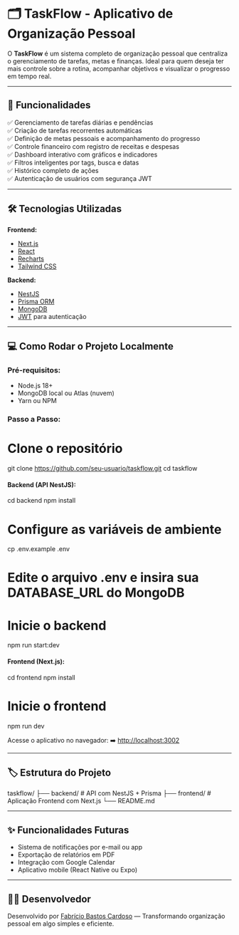 # 🗂️ TaskFlow - Aplicativo de Organização Pessoal

O **TaskFlow** é um sistema completo de organização pessoal que centraliza o gerenciamento de tarefas, metas e finanças. Ideal para quem deseja ter mais controle sobre a rotina, acompanhar objetivos e visualizar o progresso em tempo real.

---

## 🚀 Funcionalidades

✅ Gerenciamento de tarefas diárias e pendências  
✅ Criação de tarefas recorrentes automáticas  
✅ Definição de metas pessoais e acompanhamento do progresso  
✅ Controle financeiro com registro de receitas e despesas  
✅ Dashboard interativo com gráficos e indicadores  
✅ Filtros inteligentes por tags, busca e datas  
✅ Histórico completo de ações  
✅ Autenticação de usuários com segurança JWT  

---

## 🛠️ Tecnologias Utilizadas

**Frontend:**  
- [Next.js](https://nextjs.org/)  
- [React](https://react.dev/)  
- [Recharts](https://recharts.org/en-US)  
- [Tailwind CSS](https://tailwindcss.com/)  

**Backend:**  
- [NestJS](https://nestjs.com/)  
- [Prisma ORM](https://www.prisma.io/)  
- [MongoDB](https://www.mongodb.com/)  
- [JWT](https://jwt.io/) para autenticação  

---

## 💻 Como Rodar o Projeto Localmente

### Pré-requisitos:
- Node.js 18+  
- MongoDB local ou Atlas (nuvem)  
- Yarn ou NPM  

### Passo a Passo:

# Clone o repositório
git clone https://github.com/seu-usuario/taskflow.git
cd taskflow

#### Backend (API NestJS):

cd backend
npm install

# Configure as variáveis de ambiente
cp .env.example .env
# Edite o arquivo .env e insira sua DATABASE_URL do MongoDB

# Inicie o backend
npm run start:dev

#### Frontend (Next.js):

cd frontend
npm install

# Inicie o frontend
npm run dev

Acesse o aplicativo no navegador:
➡️ [http://localhost:3002](http://localhost:3002)

---

## 🏷️ Estrutura do Projeto

taskflow/
├── backend/      # API com NestJS + Prisma
├── frontend/     # Aplicação Frontend com Next.js
└── README.md

---

## ✨ Funcionalidades Futuras

* Sistema de notificações por e-mail ou app
* Exportação de relatórios em PDF
* Integração com Google Calendar
* Aplicativo mobile (React Native ou Expo)

---

## 👨‍💻 Desenvolvedor

Desenvolvido por [Fabrício Bastos Cardoso](https://github.com/FabCode100) — Transformando organização pessoal em algo simples e eficiente.
